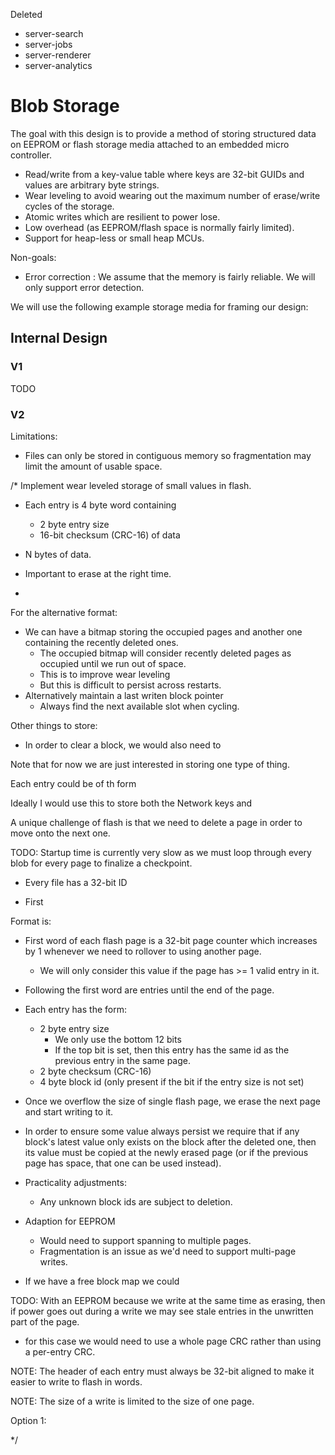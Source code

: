 Deleted
- server-search
- server-jobs
- server-renderer
- server-analytics

# Blob Storage

The goal with this design is to provide a method of storing structured data on EEPROM or flash storage media attached to an embedded micro controller.

- Read/write from a key-value table where keys are 32-bit GUIDs and values are arbitrary byte strings.
- Wear leveling to avoid wearing out the maximum number of erase/write cycles of the storage.
- Atomic writes which are resilient to power lose.
- Low overhead (as EEPROM/flash space is normally fairly limited).
- Support for heap-less or small heap MCUs.

Non-goals:
- Error correction : We assume that the memory is fairly reliable. We will only support error detection.

We will use the following example storage media for framing our design:




## Internal Design

### V1

TODO

### V2

Limitations:
- Files can only be stored in contiguous memory so fragmentation may limit the amount of usable space.


/*
Implement wear leveled storage of small values in flash.

- Each entry is 4 byte word containing
    - 2 byte entry size
    - 16-bit checksum (CRC-16) of data
-  N bytes of data.

- Important to erase at the right time.
-

For the alternative format:
- We can have a bitmap storing the occupied pages and another one containing the recently deleted ones.
    - The occupied bitmap will consider recently deleted pages as occupied until we run out of space.
    - This is to improve wear leveling
    - But this is difficult to persist across restarts.
- Alternatively maintain a last writen block pointer
    - Always find the next available slot when cycling.

Other things to store:
- In order to clear a block, we would also need to


Note that for now we are just interested in storing one type of thing.

Each entry could be of th form

Ideally I would use this to store both the Network keys and

A unique challenge of flash is that we need to delete a page in order to move onto the next one.

TODO: Startup time is currently very slow as we must loop through every blob for every page to finalize a checkpoint.

- Every file has a 32-bit ID

- First

Format is:
- First word of each flash page is a 32-bit page counter which increases by 1 whenever we need to rollover to using another page.
    - We will only consider this value if the page has >= 1 valid entry in it.
- Following the first word are entries until the end of the page.
- Each entry has the form:
    - 2 byte entry size
        - We only use the bottom 12 bits
        - If the top bit is set, then this entry has the same id as the previous entry in the same page.
    - 2 byte checksum (CRC-16)
    - 4 byte block id (only present if the bit if the entry size is not set)
- Once we overflow the size of single flash page, we erase the next page and start writing to it.
- In order to ensure some value always persist we require that if any block's latest value only exists on the block after the deleted one, then its value must be copied at the newly erased page (or if the previous page has space, that one can be used instead).

- Practicality adjustments:
    - Any unknown block ids are subject to deletion.

- Adaption for EEPROM
    - Would need to support spanning to multiple pages.
    - Fragmentation is an issue as we'd need to support multi-page writes.

- If we have a free block map we could


TODO: With an EEPROM because we write at the same time as erasing, then if power goes out during a write we may see stale entries in the unwritten part of the page.
- for this case we would need to use a whole page CRC rather than using a per-entry CRC.

NOTE: The header of each entry must always be 32-bit aligned to make it easier to write to flash in words.

NOTE: The size of a write is limited to the size of one page.


Option 1:


*/